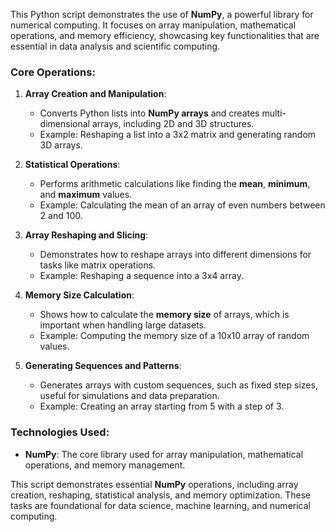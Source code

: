 This Python script demonstrates the use of **NumPy**, a powerful library for numerical computing. It focuses on array manipulation, mathematical operations, and memory efficiency, showcasing key functionalities that are essential in data analysis and scientific computing.

### **Core Operations**:
1. **Array Creation and Manipulation**:
   - Converts Python lists into **NumPy arrays** and creates multi-dimensional arrays, including 2D and 3D structures.
   - Example: Reshaping a list into a 3x2 matrix and generating random 3D arrays.

2. **Statistical Operations**:
   - Performs arithmetic calculations like finding the **mean**, **minimum**, and **maximum** values.
   - Example: Calculating the mean of an array of even numbers between 2 and 100.

3. **Array Reshaping and Slicing**:
   - Demonstrates how to reshape arrays into different dimensions for tasks like matrix operations.
   - Example: Reshaping a sequence into a 3x4 array.

4. **Memory Size Calculation**:
   - Shows how to calculate the **memory size** of arrays, which is important when handling large datasets.
   - Example: Computing the memory size of a 10x10 array of random values.

5. **Generating Sequences and Patterns**:
   - Generates arrays with custom sequences, such as fixed step sizes, useful for simulations and data preparation.
   - Example: Creating an array starting from 5 with a step of 3.

### **Technologies Used**:
- **NumPy**: The core library used for array manipulation, mathematical operations, and memory management.

This script demonstrates essential **NumPy** operations, including array creation, reshaping, statistical analysis, and memory optimization. These tasks are foundational for data science, machine learning, and numerical computing.
